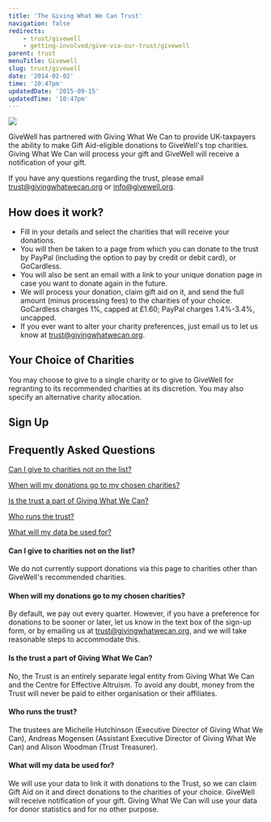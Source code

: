 ```yaml
---
title: 'The Giving What We Can Trust'
navigation: false
redirects:
    - trust/givewell
    - getting-involved/give-via-our-trust/givewell
parent: trust
menuTitle: Givewell
slug: trust/givewell
date: '2014-02-02'
time: '10:47pm'
updatedDate: '2015-09-15'
updatedTime: '10:47pm'
---
```

![](/images/uploads/givewell-trust-form.jpg)

GiveWell has partnered with Giving What We Can to provide UK-taxpayers the ability to make Gift Aid-eligible donations to GiveWell's top charities. Giving What We Can will process your gift and GiveWell will receive a notification of your gift.

If you have any questions regarding the trust, please email [trust@givingwhatwecan.org](mailto:trust@givingwhatwecan.org) or [info@givewell.org](mailto:info@givewell.org).

## How does it work?

*   Fill in your details and select the charities that will receive your donations.
*   You will then be taken to a page from which you can donate to the trust by PayPal (including the option to pay by credit or debit card), or GoCardless.
*   You will also be sent an email with a link to your unique donation page in case you want to donate again in the future.
*   We will process your donation, claim gift aid on it, and send the full amount (minus processing fees) to the charities of your choice. GoCardless charges 1%, capped at £1.60; PayPal charges 1.4%-3.4%, uncapped.
*   If you ever want to alter your charity preferences, just email us to let us know at [trust@givingwhatwecan.org](mailto:trust@givingwhatwecan.org).

## Your Choice of Charities

You may choose to give to a single charity or to give to GiveWell for regranting to its recommended charities at its discretion. You may also specify an alternative charity allocation.

## Sign Up

## Frequently Asked Questions

[Can I give to charities not on the list?](#1)

[When will my donations go to my chosen charities?](#4)

[Is the trust a part of Giving What We Can?](#5)

[Who runs the trust?](#6)

[What will my data be used for?](#7)

#### <a name="1"></a>Can I give to charities not on the list?

We do not currently support donations via this page to charities other than GiveWell's recommended charities.

#### <a name="4"></a>When will my donations go to my chosen charities?

By default, we pay out every quarter. However, if you have a preference for donations to be sooner or later, let us know in the text box of the sign-up form, or by emailing us at [trust@givingwhatwecan.org](mailto:trust@givingwhatwecan.org?subject=Giving%20What%20We%20Can%20Trust), and we will take reasonable steps to accommodate this.

#### <a name="5"></a>Is the trust a part of Giving What We Can?

No, the Trust is an entirely separate legal entity from Giving What We Can and the Centre for Effective Altruism. To avoid any doubt, money from the Trust will never be paid to either organisation or their affiliates.

#### <a name="6"></a>Who runs the trust?

The trustees are Michelle Hutchinson (Executive Director of Giving What We Can), Andreas Mogensen (Assistant Executive Director of Giving What We Can) and Alison Woodman (Trust Treasurer).

#### <a name="7"></a>What will my data be used for?

We will use your data to link it with donations to the Trust, so we can claim Gift Aid on it and direct donations to the charities of your choice. GiveWell will receive notification of your gift. Giving What We Can will use your data for donor statistics and for no other purpose.